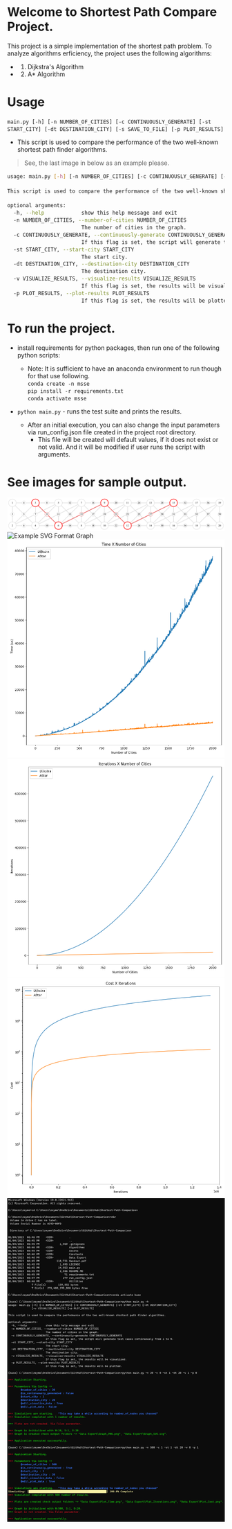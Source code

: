 
# Welcome to Shortest Path Compare Project.

This project is a simple implementation of the shortest path problem. To analyze algorithms erficiency, the project uses the following algorithms:

* 1. Dijkstra's Algorithm
* 2. A* Algorithm

# Usage
`main.py [-h] [-n NUMBER_OF_CITIES] [-c CONTINUOUSLY_GENERATE] [-st START_CITY] [-dt DESTINATION_CITY] [-s SAVE_TO_FILE] [-p PLOT_RESULTS]`

* This script is used to compare the performance of the two well-known shortest path finder algorithms.

> See, the last image in below as an example please.

``` bash
usage: main.py [-h] [-n NUMBER_OF_CITIES] [-c CONTINUOUSLY_GENERATE] [-st START_CITY] [-dt DESTINATION_CITY] [-v VISUALIZE_RESULTS] [-p PLOT_RESULTS]

This script is used to compare the performance of the two well-known shortest path finder algorithms.

optional arguments:
  -h, --help            show this help message and exit
  -n NUMBER_OF_CITIES, --number-of-cities NUMBER_OF_CITIES
                        The number of cities in the graph.
  -c CONTINUOUSLY_GENERATE, --continuously-generate CONTINUOUSLY_GENERATE
                        If this flag is set, the script will generate test cases continuously from 1 to N.
  -st START_CITY, --start-city START_CITY
                        The start city.
  -dt DESTINATION_CITY, --destination-city DESTINATION_CITY
                        The destination city.
  -v VISUALIZE_RESULTS, --visualize-results VISUALIZE_RESULTS
                        If this flag is set, the results will be visualized.
  -p PLOT_RESULTS, --plot-results PLOT_RESULTS
                        If this flag is set, the results will be plotted.
```

# To run the project.

* install requirements for python packages, then run one of the following python scripts:

  * Note: It is sufficient to have an anaconda environment to run though for that use following. <br/>
`conda create -n msse` <br/>
`pip install -r requirements.txt` <br/>
`conda activate msse` <br/>

* `python main.py` - runs the test suite and prints the results.
  * After an initial execution, you can also change the input parameters via run_config.json file created in the project root directory.
    * This file will be created will default values, if it does not exist or not valid. And it will be modified if user runs the script with arguments.

# See images for sample output.

![Example PNG Format Graph](Assets/Graph_PNG.png)
![Example SVG Format Graph](Assets/Graph_SVG.png)
![Time_Plot](Assets/Plot_Time.png)
![Iterations_Plot](Assets/Plot_Iterations.png)
![Cost_Plot](Assets/Plot_Cost.png)
![Terminal_Execution](Assets/Terminal_Execution.png)